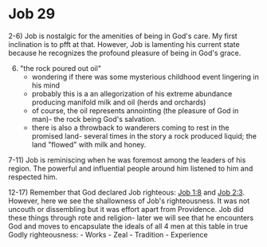 # Job 29


2-6) Job is nostalgic for the amenities of being in God's care.
     My first inclination is to pfft at that.
     However, Job is lamenting his current state because he recognizes the profound pleasure of being in God's grace.

6) "the rock poured out oil"
   - wondering if there was some mysterious childhood event lingering in his mind
   - probably this is a an allegorization of his extreme abundance producing manifold milk and oil (herds and orchards)
   - of course, the oil represents annointing (the pleasure of God in man)- the rock being God's salvation.
   - there is also a throwback to wanderers coming to rest in the promised land- several times in the story a rock produced liquid; the land "flowed" with milk and honey.


7-11) Job is reminiscing when he was foremost among the leaders of his region.
      The powerful and influential people around him listened to him and respected him.

12-17) Remember that God declared Job righteous: [Job 1:8]() and [Job 2:3]().
       However, here we see the shallowness of Job's righteousness.
       It was not uncouth or dissembling but it was effort apart from Providence.
       Job did these things through rote and religion- later we will see that he encounters God and moves to encapsulate the ideals of all 4 men at this table in true Godly righteousness:
       - Works
       - Zeal
       - Tradition
       - Experience
